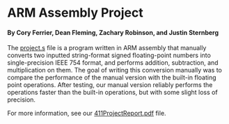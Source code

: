 # ARM Assembly Project
#### By Cory Ferrier, Dean Fleming, Zachary Robinson, and Justin Sternberg
The [project.s](../master/project.s) file is a program written in ARM assembly that manually converts two inputted string-format signed floating-point numbers into single-precision IEEE 754 format, and performs addition, subtraction, and multiplication on them. The goal of writing this conversion manually was to compare the performance of the manual version with the built-in floating point operations. After testing, our manual version reliably performs the operations faster than the built-in operations, but with some slight loss of precision.

For more information, see our [411ProjectReport.pdf](../master/411ProjectReport.pdf) file.
